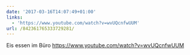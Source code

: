 ```yaml
---
date: '2017-03-16T14:07:49+01:00'
links:
  - 'https://www.youtube.com/watch?v=wvUQcnfwUUM'
url: /842361765333729281/
---
```

Eis essen im Büro https://www.youtube.com/watch?v=wvUQcnfwUUM

